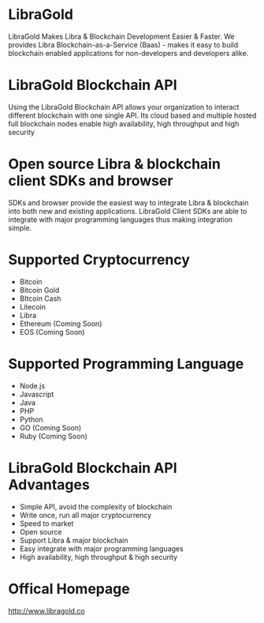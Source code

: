 # LibraGold
LibraGold Makes Libra & Blockchain Development Easier & Faster.
We provides Libra Blockchain-as-a-Service (Baas) - makes it easy to build blockchain enabled applications for non-developers and developers alike.

# LibraGold Blockchain API
Using the LibraGold Blockchain API allows your organization to interact different blockchain with one single API. Its cloud based and multiple hosted full blockchain nodes enable high availability, high throughput and high security

# Open source Libra & blockchain client SDKs and browser 
SDKs and browser provide the easiest way to integrate Libra & blockchain into both new and existing applications. LibraGold Client SDKs are able to integrate with major programming languages thus making integration simple.

# Supported Cryptocurrency
- Bitcoin
- Bitcoin Gold
- BItcoin Cash
- Litecoin
- Libra
- Ethereum (Coming Soon)
- EOS (Coming Soon)

# Supported Programming Language
- Node.js
- Javascript
- Java
- PHP
- Python
- GO (Coming Soon)
- Ruby (Coming Soon)

# LibraGold Blockchain API Advantages
- Simple API, avoid the complexity of blockchain 
- Write once, run all major cryptocurrency
- Speed to market
- Open source
- Support Libra & major blockchain
- Easy integrate with major programming languages
- High availability, high throughput & high security

# Offical Homepage
http://www.libragold.co
